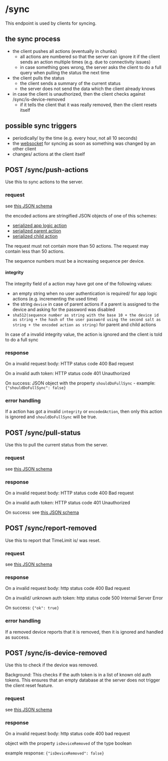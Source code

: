 # /sync

This endpoint is used by clients for syncing.

## the sync process

- the client pushes all actions (eventually in chunks)
  - all actions are numbered so that the server can ignore it if the client sends an action multiple times (e.g. due to connectivity issues)
  - in case something goes wrong, the server asks the client to do a full query when pulling the status the next time
- the client pulls the status
  - the client sends a summary of the current status
  - the server does not send the data which the client already knows
- in case the client is unauthorized, then the client checks against /sync/is-device-removed
  - if it tells the client that it was really removed, then the client resets itself

## possible sync triggers

- periodically/ by the time (e.g. every hour, not all 10 seconds)
- the [websocket](./websocket.md) for syncing as soon as something was changed by an other client
- changes/ actions at the client itself

## POST /sync/push-actions

Use this to sync actions to the server.

### request

see [this JSON schema](../schema/clientpushchangesrequest.md)

the encoded actions are stringified JSON objects of one of this schemes:
- [serialized app logic action](../schema/serializedapplogicaction.md)
- [serialized parent action](../schema/serializedparentaction.md)
- [serialized child action](../schema/serializedchildaction.md)

The request must not contain more than 50 actions. The request may contain less than 50
actions.

The sequence numbers must be a increasing sequence per device.

#### integrity

The integrity field of a action may have got one of the following values:

- an empty string when no user authentication is required/ for app logic actions (e.g. incrementing the used time)
- the string ``device`` in case of parent actions if a parent is assigned to the device and asking for the password was disabled
- ``sha512(sequence number as string with the base 10 + the device id as string + the hash of the user password using the second salt as string + the encoded action as string)`` for parent and child actions

In case of a invalid integrity value, the action is ignored and the client is told to do a full sync

### response

On a invalid request body: HTTP status code 400 Bad request

On a invalid auth token: HTTP status code 401 Unauthorized

On success: JSON object with the property ``shouldDoFullSync`` - example: ``{"shouldDoFullSync": false}``

### error handling

If a action has got a invalid ``integrity`` or ``encodedAction``, then only this action
is ignored and ``shouldDoFullSync`` will be true.

## POST /sync/pull-status

Use this to pull the current status from the server.

### request

see [this JSON schema](../schema/clientpullchangesrequest.md)

### response

On a invalid request body: HTTP status code 400 Bad request

On a invalid auth token: HTTP status code 401 Unauthorized

On success: see [this JSON schema](../schema/serverdatastatus.md)

## POST /sync/report-removed

Use this to report that TimeLimit is/ was reset.

### request

see [this JSON schema](../schema/requestwithauthtoken.md)

### response

On a invalid request body: http status code 400 Bad request

On a invalid/ unknown auth token: http status code 500 Internal Server Error

On success: ``{"ok": true}``

### error handling

If a removed device reports that it is removed, then it is ignored and handled
as success.

## POST /sync/is-device-removed

Use this to check if the device was removed.

Background: This checks if the auth token is in a list of known old auth tokens.
This ensures that an empty database at the server does not trigger the client reset feature.

### request

see [this JSON schema](../schema/requestwithauthtoken.md)

### response

On a invalid request body: http status code 400 bad request

object with the property ``isDeviceRemoved`` of the type boolean

example response: ``{"isDeviceRemoved": false}``
